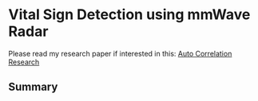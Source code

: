 # Vital Sign Detection using mmWave Radar

Please read my research paper if interested in this:
[Auto Correlation Research](/files/MackenzieGoodwinmmWaveResearchAutoCorrelation.pdf)

## Summary